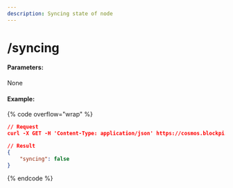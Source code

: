 ```yaml
---
description: Syncing state of node
---
```


# /syncing

#### **Parameters:**

None

#### Example:

{% code overflow="wrap" %}
```json
// Request
curl -X GET -H 'Content-Type: application/json' https://cosmos.blockpi.network/lcd/v1/<your-api-key>/syncing

// Result
{
    "syncing": false
}
```
{% endcode %}
